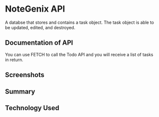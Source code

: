 # NoteGenix API
 A databse that stores and contains a task object. The task object is able to be updated, edited, and destroyed.
 
## Documentation of API

You can use FETCH to call the Todo API and you will receive a list of tasks in return.


## Screenshots

## Summary

## Technology Used
